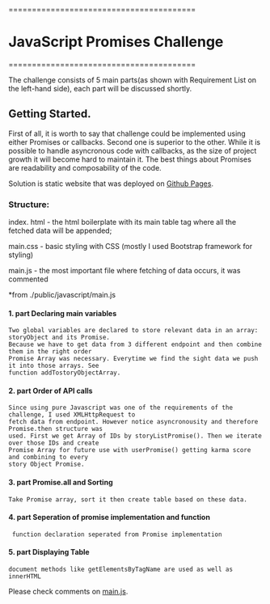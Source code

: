 <p>========================================</p>
<h1>JavaScript Promises Challenge</h1>
<p>========================================</p>

<p>The challenge consists of 5 main parts(as shown with Requirement List on the left-hand side), 
each part will be discussed shortly.</p>

<h2>Getting Started.</h2>

<p>First of all, it is worth to say that challenge could be implemented using either Promises or callbacks.
Second one is superior to the other. While it is possible to handle asyncronous code with callbacks, as 
the size of project growth it will become hard to maintain it. The best things about Promises are 
readability and composability of the code.</p>

<p>Solution is static website that was deployed on <a target="_blank" href="https://muzakparov.github.io/hacker_news_api/">Github Pages</a>.</p>

<h3>Structure:</h3>

<p>index. html - the html boilerplate with its main table tag where all the fetched data will be appended;</p>

<p>main.css - basic styling with CSS (mostly I used Bootstrap framework for styling)</p>

<p>main.js - the most important file where fetching of data occurs, it was commented</p>



<p>*from ./public/javascript/main.js</p>
<h4>1. part Declaring main variables</h4>

    Two global variables are declared to store relevant data in an array: storyObject and its Promise.
    Because we have to get data from 3 different endpoint and then combine them in the right order
    Promise Array was necessary. Everytime we find the sight data we push it into those arrays. See
    function addTostoryObjectArray.
<h4>2. part Order of API calls</h4>

    Since using pure Javascript was one of the requirements of the challenge, I used XMLHttpRequest to  
    fetch data from endpoint. However notice asyncronousity and therefore Promise.then structure was
    used. First we get Array of IDs by storyListPromise(). Then we iterate over those IDs and create
    Promise Array for future use with userPromise() getting karma score and combining to every 
    story Object Promise.
<h4>3. part Promise.all and Sorting</h4>

    Take Promise array, sort it then create table based on these data.
<h4>4. part Seperation of promise implementation and function</h4>

     function declaration seperated from Promise implementation
<h4>5. part Displaying Table</h4>

    document methods like getElementsByTagName are used as well as innerHTML


<p>Please check comments on <a target="_blank" href="https://github.com/muzakparov/hacker_news_api/blob/gh-pages/public/javascript/main.js">main.js</a>.</p>
    
